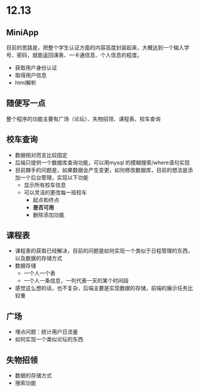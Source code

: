 # 12.13

## MiniApp

目前的思路是，把整个学生认证方面的内容高度封装起来，大概达到一个输入学号、密码，就能返回课表、一卡通信息、个人信息的程度。

- 获取用户身份认证
- 取得用户信息
- html解析

## 随便写一点

整个程序的功能主要有广场（论坛）、失物招领、课程表、校车查询

## 校车查询

- 数据相对而言比较固定
- 后端只提供一个数据库查询功能，可以用mysql 的模糊搜索/where语句实现
- 目前棘手的问题是，如果数据会产生变更，如何修改数据库，目前的想法是添加一个后台管理，实现以下功能
  - 显示所有校车信息
  - 可以灵活的更改每一班校车
    - 起点和终点
    - **是否可用**
    - 删除添加功能

## 课程表

- 课程表的获取已经解决，目前的问题是如何实现一个类似于日程管理的东西，以及数据的存储方式
- 数据存储
  - 一个人一个表
  - 一个人一条信息，一列代表一天的某个时间段
- 感觉这么想的话，也不复杂，后端主要是实现数据的存储，前端的展示任务比较重

## 广场

- 埋点问题：统计用户日流量
- 如何实现一个类似论坛的东西

## 失物招领

- 数据的存储方式
- 搜索功能